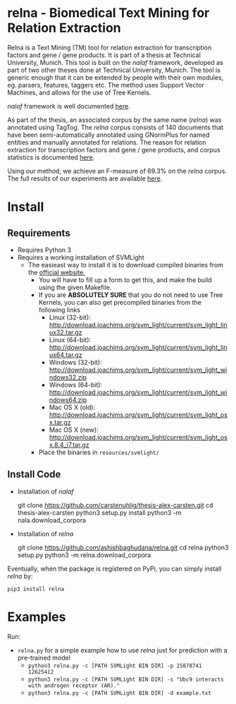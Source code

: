 # relna - Biomedical Text Mining for Relation Extraction
Relna is a Text Mining (TM) tool for relation extraction for transcription factors and gene / gene products. It is part of a thesis at Technical University, Munich. This tool is built on the _nalaf_ framework, developed as part of two other theses done at Technical University, Munich. The tool is generic enough that it can be extended by people with their own modules, eg. parsers, features, taggers etc. The method uses Support Vector Machines, and allows for the use of Tree Kernels.

_nalaf_ framework is well documented [here](https://github.com/carstenuhlig/thesis-alex-carsten).

As part of the thesis, an associated corpus by the same name (_relna_) was annotated using TagTog. The _relna_ corpus consists of 140 documents that have been semi-automatically annotated using GNormPlus for named entities and manually annotated for relations. The reason for relation extraction for transcription factors and gene / gene products, and corpus statistics is documented [here](https://github.com/ashishbaghudana/relna/wiki/Corpus).

Using our method, we achieve an F-measure of 69.3% on the _relna_ corpus. The full results of our experiments are available [here](https://github.com/ashishbaghudana/relna/wiki/Results).

<!-- ![Pipeline diagram](https://www.lucidchart.com/publicSegments/view/558052b8-fcf0-4e3b-a6b4-05990a008f2c/image.png) -->

# Install

##  Requirements

* Requires Python 3
* Requires a working installation of SVMLight
    * The easieast way to install it is to download compiled binaries from the [official website.](http://disi.unitn.it/moschitti/TK1.2-software/download.html)
      * You will have to fill up a form to get this, and make the build using the given Makefile.
      * If you are **ABSOLUTELY SURE** that you do not need to use Tree Kernels, you can also get precompiled binaries from the following links
        * Linux (32-bit): http://download.joachims.org/svm_light/current/svm_light_linux32.tar.gz
        * Linux (64-bit): http://download.joachims.org/svm_light/current/svm_light_linux64.tar.gz
        * Windows (32-bit): http://download.joachims.org/svm_light/current/svm_light_windows32.zip
        * Windows (64-bit): http://download.joachims.org/svm_light/current/svm_light_windows64.zip
        * Mac OS X (old): http://download.joachims.org/svm_light/current/svm_light_osx.tar.gz
        * Mac OS X (new): http://download.joachims.org/svm_light/current/svm_light_osx.8.4_i7.tar.gz
      * Place the binaries in `resources/svmlight/`

## Install Code

* Installation of _nalaf_

    git clone https://github.com/carstenuhlig/thesis-alex-carsten.git
    cd thesis-alex-carsten
    python3 setup.py install
    python3 -m nala.download_corpora

* Installation of _relna_

    git clone https://github.com/ashishbaghudana/relna.git
    cd relna
    python3 setup.py
    python3 -m relna.download_corpora

Eventually, when the package is registered on PyPi, you can simply install _relna_ by:

    pip3 install relna

# Examples
Run:
* `relna.py` for a simple example how to use _relna_ just for prediction with a pre-trained model
    * `python3 relna.py -c [PATH SVMLight BIN DIR] -p 15878741 12625412`
    * `python3 relna.py -c [PATH SVMLight BIN DIR] -s "Ubc9 interacts with androgen receptor (AR)."`
    * `python3 relna.py -c [PATH SVMLight BIN DIR] -d example.txt`
